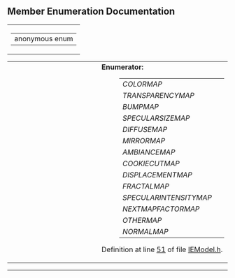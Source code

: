 ## Member Enumeration Documentation

<span id="dca29a1140aadadfd92b34a02fa516ef" class="anchor"></span>

<table class="mdTable" data-cellpadding="2" data-cellspacing="0">
<colgroup>
<col style="width: 100%" />
</colgroup>
<tbody>
<tr>
<td class="mdRow"><table data-cellpadding="0" data-cellspacing="0" data-border="0">
<tbody>
<tr>
<td class="md" data-nowrap="" data-valign="top">anonymous enum</td>
</tr>
</tbody>
</table></td>
</tr>
</tbody>
</table>

<table data-cellspacing="5" data-cellpadding="0" data-border="0">
<colgroup>
<col style="width: 50%" />
<col style="width: 50%" />
</colgroup>
<tbody>
<tr>
<td> </td>
<td><dl>
<dt><strong>Enumerator:</strong></dt>
<dd>
<table data-border="0" data-cellspacing="2" data-cellpadding="0">
<tbody>
<tr>
<td data-valign="top"><em><span id="dca29a1140aadadfd92b34a02fa516ef58e39218e7d46cf6d3688c77b54fe0ed" class="anchor"></span>COLORMAP</em> </td>
<td></td>
</tr>
<tr>
<td data-valign="top"><em><span id="dca29a1140aadadfd92b34a02fa516ef30058bb40a02f493eb7226490b5c9033" class="anchor"></span>TRANSPARENCYMAP</em> </td>
<td></td>
</tr>
<tr>
<td data-valign="top"><em><span id="dca29a1140aadadfd92b34a02fa516ef8596d9ab1eb8701a578ab2a802d1c659" class="anchor"></span>BUMPMAP</em> </td>
<td></td>
</tr>
<tr>
<td data-valign="top"><em><span id="dca29a1140aadadfd92b34a02fa516efbf1640edd4c8833729c1f91ed4c2cd07" class="anchor"></span>SPECULARSIZEMAP</em> </td>
<td></td>
</tr>
<tr>
<td data-valign="top"><em><span id="dca29a1140aadadfd92b34a02fa516ef07923aa3cbb7e35db841f0bd0f5ff1b4" class="anchor"></span>DIFFUSEMAP</em> </td>
<td></td>
</tr>
<tr>
<td data-valign="top"><em><span id="dca29a1140aadadfd92b34a02fa516ef31cc53854474781115e4154d5d9528a0" class="anchor"></span>MIRRORMAP</em> </td>
<td></td>
</tr>
<tr>
<td data-valign="top"><em><span id="dca29a1140aadadfd92b34a02fa516ef8b4267ddf1bbe44640df2b1b22172349" class="anchor"></span>AMBIANCEMAP</em> </td>
<td></td>
</tr>
<tr>
<td data-valign="top"><em><span id="dca29a1140aadadfd92b34a02fa516efde0be64020a00dcc980192c37345b76c" class="anchor"></span>COOKIECUTMAP</em> </td>
<td></td>
</tr>
<tr>
<td data-valign="top"><em><span id="dca29a1140aadadfd92b34a02fa516efd1812210c91a2902a6db9a4b327b700a" class="anchor"></span>DISPLACEMENTMAP</em> </td>
<td></td>
</tr>
<tr>
<td data-valign="top"><em><span id="dca29a1140aadadfd92b34a02fa516ef5489fa96a5731b139dad6aadb2f27944" class="anchor"></span>FRACTALMAP</em> </td>
<td></td>
</tr>
<tr>
<td data-valign="top"><em><span id="dca29a1140aadadfd92b34a02fa516ef9cb41a98439a1d606679d74325596ad7" class="anchor"></span>SPECULARINTENSITYMAP</em> </td>
<td></td>
</tr>
<tr>
<td data-valign="top"><em><span id="dca29a1140aadadfd92b34a02fa516ef0deaa599f106e237adc71e6efab50b47" class="anchor"></span>NEXTMAPFACTORMAP</em> </td>
<td></td>
</tr>
<tr>
<td data-valign="top"><em><span id="dca29a1140aadadfd92b34a02fa516ef486cca3be8c4485744b882670d0191e1" class="anchor"></span>OTHERMAP</em> </td>
<td></td>
</tr>
<tr>
<td data-valign="top"><em><span id="dca29a1140aadadfd92b34a02fa516ef3bc7c53890f15cfc66994f0ac00de9b9" class="anchor"></span>NORMALMAP</em> </td>
<td></td>
</tr>
</tbody>
</table>
</dd>
</dl>
<p>Definition at line <a href="IEModel_8h-source.md#l00051" class="el">51</a> of file <a href="IEModel_8h-source.md" class="el">IEModel.h</a>.</p></td>
</tr>
</tbody>
</table>

------------------------------------------------------------------------

